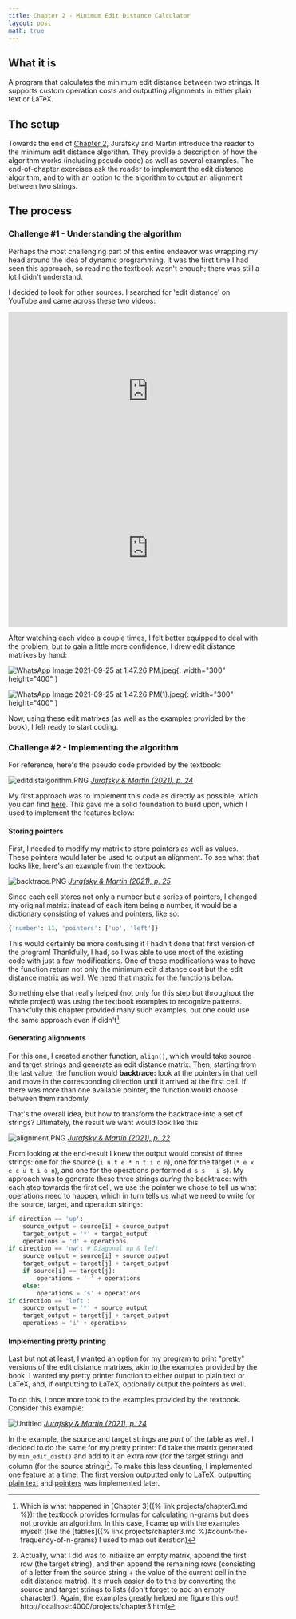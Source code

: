 ```yaml
---
title: Chapter 2 - Minimum Edit Distance Calculator
layout: post
math: true
---
```

## What it is

A program that calculates the minimum edit distance between two strings. It supports custom operation costs and outputting alignments in either plain text or LaTeX.

## The setup

Towards the end of [Chapter 2](https://web.stanford.edu/~jurafsky/slp3/2.pdf), Jurafsky and Martin introduce the reader to the minimum edit distance algorithm. They provide a description of how the algorithm works (including pseudo code) as well as several examples. The end-of-chapter exercises ask the reader to implement the edit distance algorithm, and to with an option to the algorithm to output an alignment between two strings.

## The process

### Challenge #1 - Understanding the algorithm

Perhaps the most challenging part of this entire endeavor was wrapping my head around the idea of dynamic programming. It was the first time I had seen this approach, so reading the textbook wasn't enough; there was still a lot I didn't understand.

I decided to look for other sources. I searched for 'edit distance' on YouTube and came across these two videos:

<div id="yt-videos" align="center">
<iframe width="560" height="315" src="https://www.youtube.com/embed/XYi2-LPrwm4" title="YouTube video player" frameborder="0" allow="accelerometer; autoplay; clipboard-write; encrypted-media; gyroscope; picture-in-picture" allowfullscreen></iframe>

<iframe width="560" height="315" src="https://www.youtube.com/embed/MiqoA-yF-0M" title="YouTube video player" frameborder="0" allow="accelerometer; autoplay; clipboard-write; encrypted-media; gyroscope; picture-in-picture" allowfullscreen></iframe>
</div>

After watching each video a couple times, I felt better equipped to deal with the problem, but to gain a little more confidence, I drew edit distance matrixes by hand:

![WhatsApp Image 2021-09-25 at 1.47.26 PM.jpeg](/assets/ledadeal.jpeg){: width="300" height="400" }

![WhatsApp Image 2021-09-25 at 1.47.26 PM(1).jpeg](/assets/drivedivers.jpeg){: width="300" height="400" }

Now, using these edit matrixes (as well as the examples provided by the book), I felt ready to start coding.

### Challenge #2 - Implementing the algorithm

For reference, here's the pseudo code provided by the textbook:

![editdistalgorithm.PNG](/assets/editdistalgorithm.PNG)
*[Jurafsky & Martin (2021), p. 24](https://web.stanford.edu/~jurafsky/slp3/2.pdf#figure.2.17)*

My first approach was to implement this code as directly as possible, which you can find [here](https://github.com/lucasadelino/Learning-Compling/blob/main/Textbooks/Speech%20and%20Language%20Processing%20(Jurafsky%2C%20Martin)/Chapter%202%20-%20Regular%20Expressions%2C%20Text%20Normalization%2C%20Edit%20Distance/mineditdist.py). This gave me a solid foundation to build upon, which I used to implement the features below:

#### Storing pointers

First, I needed to modify my matrix to store pointers as well as values. These pointers would later be used to output an alignment. To see what that looks like, here's an example from the textbook:

![backtrace.PNG](/assets/backtrace.PNG)
*[Jurafsky & Martin (2021), p. 25](https://web.stanford.edu/~jurafsky/slp3/2.pdf#figure.2.19)*

Since each cell stores not only a number but a series of pointers, I changed my original matrix: instead of each item being a number, it would be a dictionary consisting of values and pointers, like so:

```python
{'number': 11, 'pointers': ['up', 'left']}
```

This would certainly be more confusing if I hadn't done that first version of the program! Thankfully, I had, so I was able to use most of the existing code with just a few modifications. One of these modifications was to have the function return not only the minimum edit distance cost but the edit distance matrix as well. We need that matrix for the functions below.

Something else that really helped (not only for this step but throughout the whole project) was using the textbook examples to recognize patterns. Thankfully this chapter provided many such examples, but one could use the same approach even if didn't[^1]. 

#### Generating alignments

For this one, I created another function, `align()`, which would take source and target strings and generate an edit distance matrix. Then, starting from the last value, the function would **backtrace:** look at the pointers in that cell and move in the corresponding direction until it arrived at the first cell. If there was more than one available pointer, the function would choose between them randomly.

That's the overall idea, but how to transform the backtrace into a set of strings? Ultimately, the result we want would look like this:

![alignment.PNG](/assets/alignment.PNG)
*[Jurafsky & Martin (2021), p. 22](https://web.stanford.edu/~jurafsky/slp3/2.pdf#figure.2.14)*

From looking at the end-result I knew the output would consist of three strings: one for the source (`i n t e * n t i o n`), one for the target (`* e x e c u t i o n`), and one for the operations performed `d s s   i s`). My approach was to generate these three strings *during* the backtrace: with each step towards the first cell, we use the pointer we chose to tell us what operations need to happen, which in turn tells us what we need to write for the source, target, and operation strings:

```python
if direction == 'up':
    source_output = source[i] + source_output 
    target_output = '*' + target_output
    operations = 'd' + operations
if direction == 'nw': # Diagonal up & left
    source_output = source[i] + source_output 
    target_output = target[j] + target_output
    if source[i] == target[j]:
        operations = ' ' + operations
    else:
        operations = 's' + operations
if direction == 'left':
    source_output = '*' + source_output
    target_output = target[j] + target_output
    operations = 'i' + operations
```

#### Implementing pretty printing

Last but not at least, I wanted an option for my program to print "pretty" versions of the edit distance matrixes, akin to the examples provided by the book. I wanted my pretty printer function to either output to plain text or LaTeX, and, if outputting to LaTeX, optionally output the pointers as well.

To do this, I once more took to the examples provided by the textbook. Consider this example:

![Untitled](/assets/matrix.PNG)
*[Jurafsky & Martin (2021), p. 24](https://web.stanford.edu/~jurafsky/slp3/2.pdf#figure.2.18)*

In the example, the source and target strings are *part* of the table as well. I decided to do the same for my pretty printer: I'd take the matrix generated by `min_edit_dist()` and add to it an extra row (for the target string) and column (for the source string)[^2]. To make this less daunting, I implemented one feature at a time. The [first version](https://github.com/lucasadelino/Learning-Compling/commit/564c0b1d1e983a4ceb3df57f192f61cb53ffe1a2#diff-31942b37ac4a742902375197872524e4bf4340472e4b264796e4a0b2852cd4b7) outputted only to LaTeX; outputting [plain text](https://github.com/lucasadelino/Learning-Compling/commit/97715b71466a2fe49531a1aaed2ba1f41f598083#diff-31942b37ac4a742902375197872524e4bf4340472e4b264796e4a0b2852cd4b7) and [pointers](https://github.com/lucasadelino/Learning-Compling/commit/ad79e45cab2eb68140b97a9a2202fb76364598ca#diff-31942b37ac4a742902375197872524e4bf4340472e4b264796e4a0b2852cd4b7) was implemented later.

[^1]: Which is what happened in [Chapter 3]({% link projects/chapter3.md %}): the textbook provides formulas for calculating n-grams but does not provide an algorithm. In this case, I came up with the examples myself (like the [tables]({% link projects/chapter3.md %}#count-the-frequency-of-n-grams) I used to map out iteration)
[^2]: Actually, what I did was to initialize an empty matrix, append the first row (the target string), and then append the remaining rows (consisting of a letter from the source string + the value of the current cell in the edit distance matrix). It's much easier do to this by converting the source and target strings to lists (don't forget to add an empty character!). Again, the examples greatly helped me figure this out!
http://localhost:4000/projects/chapter3.html
